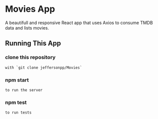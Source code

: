 # Movies App
A beautifull and responsive React app that uses Axios to consume TMDB data and lists movies. 


## Running This App

### clone this repository
    with `git clone jeffersonpp/Movies`

### npm start
    to run the server

### npm test 
    to run tests
